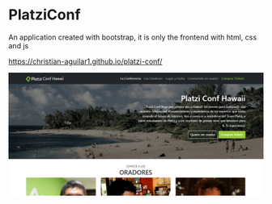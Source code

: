 # PlatziConf

An application created with bootstrap, it is only the frontend with html, css and js

https://christian-aguilar1.github.io/platzi-conf/

<img src="/assets/platzi-conf.png">
